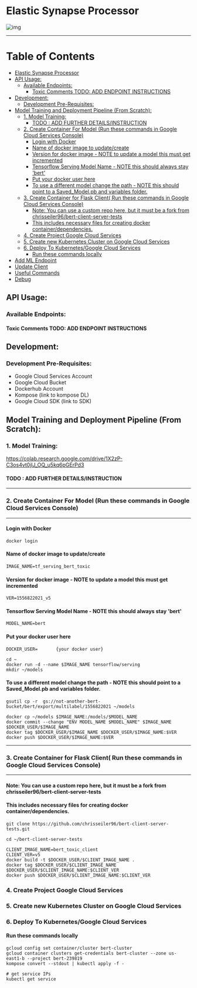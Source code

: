 # Elastic Synapse Processor
![img](https://i.imgur.com/VfvCPuH.jpg)

____



Table of Contents
=================

* [Elastic Synapse Processor](#elastic-synapse-processor)
* [API Usage:](#api-usage)
    * [Available Endpoints:](#available-endpoints)
      * [Toxic Comments TODO: ADD ENDPOINT INSTRUCTIONS](#toxic-comments-todo-add-endpoint-instructions)
* [Development:](#development)
    * [Development Pre\-Requisites:](#development-pre-requisites)
* [Model Training and Deployment Pipeline (From Scratch):](#model-training-and-deployment-pipeline-from-scratch)
    * [1\. Model Training:](#1-model-training)
      * [TODO : ADD FURTHER DETAILS/INSTRUCTION](#todo--add-further-detailsinstruction)
    * [2\. Create Container For Model (Run these commands in Google Cloud Services Console)](#2-create-container-for-model-run-these-commands-in-google-cloud-services-console)
      * [Login with Docker](#login-with-docker)
      * [Name of docker image to update/create](#name-of-docker-image-to-updatecreate)
      * [Version for docker image \- NOTE to update a model this must get incremented](#version-for-docker-image---note-to-update-a-model-this-must-get-incremented)
      * [Tensorflow Serving Model Name \- NOTE this should always stay 'bert'](#tensorflow-serving-model-name---note-this-should-always-stay-bert)
      * [Put your docker user here](#put-your-docker-user-here)
      * [To use a different model change the path \- NOTE this should point to a Saved\_Model\.pb and variables folder\.](#to-use-a-different-model-change-the-path---note-this-should-point-to-a-saved_modelpb-and-variables-folder)
    * [3\. Create Container for Flask Client( Run these commands in Google Cloud Services Console)](#3-create-container-for-flask-client-run-these-commands-in-google-cloud-services-console)
      * [Note: You can use a custom repo here, but it must be a fork from chrisseiler96/bert\-client\-server\-tests](#note-you-can-use-a-custom-repo-here-but-it-must-be-a-fork-from-chrisseiler96bert-client-server-tests)
      * [This includes necessary files for creating docker container/dependencies\.](#this-includes-necessary-files-for-creating-docker-containerdependencies)
    * [4\. Create Project Google Cloud Services](#4-create-project-google-cloud-services)
    * [5\. Create new Kubernetes Cluster on Google Cloud Services](#5-create-new-kubernetes-cluster-on-google-cloud-services)
    * [6\. Deploy To Kubernetes/Google Cloud Services](#6-deploy-to-kubernetesgoogle-cloud-services)
      * [Run these commands locally](#run-these-commands-locally)
* [Add ML Endpoint](#add-ml-endpoint)
* [Update Client](#update-client)
* [Useful Commands](#useful-commands)
* [Debug](#debug)


## API Usage: 
### Available Endpoints:
#### Toxic Comments TODO: ADD ENDPOINT INSTRUCTIONS









## Development:
  ### Development Pre-Requisites:
  * Google Cloud Services Account
  * Google Cloud Bucket
  * Dockerhub Account
  * Kompose (link to kompose DL)
  * Google Cloud SDK (link to SDK)
  



## Model Training and Deployment Pipeline (From Scratch):

### 1. Model Training: 
  https://colab.research.google.com/drive/1X2zP-C3os4vt0jlJ_OQ_u5kq6pGErPd3
  #### TODO : ADD FURTHER DETAILS/INSTRUCTION
  
____
  
### 2. Create Container For Model (Run these commands in Google Cloud Services Console)
____

#### Login with Docker
`docker login`

#### Name of docker image to update/create
`IMAGE_NAME=tf_serving_bert_toxic`  

#### Version for docker image - NOTE to update a model this must get incremented
`VER=1556822021_v5`

#### Tensorflow Serving Model Name - NOTE this should always stay 'bert'
`MODEL_NAME=bert`

#### Put your docker user here
`DOCKER_USER=       {your docker user} `

```
cd ~
docker run -d --name $IMAGE_NAME tensorflow/serving
mkdir ~/models
```

#### To use a different model change the path - NOTE this should point to a Saved_Model.pb and variables folder.
`gsutil cp -r  gs://not-another-bert-bucket/bert/export/multilabel/1556822021 ~/models`

```
docker cp ~/models $IMAGE_NAME:/models/$MODEL_NAME
docker commit --change "ENV MODEL_NAME $MODEL_NAME" $IMAGE_NAME $DOCKER_USER/$IMAGE_NAME
docker tag $DOCKER_USER/$IMAGE_NAME $DOCKER_USER/$IMAGE_NAME:$VER
docker push $DOCKER_USER/$IMAGE_NAME:$VER
```
 
____

### 3. Create Container for Flask Client( Run these commands in Google Cloud Services Console)
____


#### Note: You can use a custom repo here, but it must be a fork from chrisseiler96/bert-client-server-tests
#### This includes necessary files for creating docker container/dependencies.
```
git clone https://github.com/chrisseiler96/bert-client-server-tests.git

cd ~/bert-client-server-tests

CLIENT_IMAGE_NAME=bert_toxic_client
CLIENT_VER=v5
docker build -t $DOCKER_USER/$CLIENT_IMAGE_NAME .
docker tag $DOCKER_USER/$CLIENT_IMAGE_NAME $DOCKER_USER/$CLIENT_IMAGE_NAME:$CLIENT_VER
docker push $DOCKER_USER/$CLIENT_IMAGE_NAME:$CLIENT_VER
 ```
 
### 4. Create Project Google Cloud Services

### 5. Create new Kubernetes Cluster on Google Cloud Services
  
### 6. Deploy To Kubernetes/Google Cloud Services
  #### Run these commands locally
  ```
  gcloud config set container/cluster bert-cluster
gcloud container clusters get-credentials bert-cluster --zone us-east1-b --project bert-239819
kompose convert --stdout | kubectl apply -f -

# get service IPs
kubectl get service 
```
  
  





